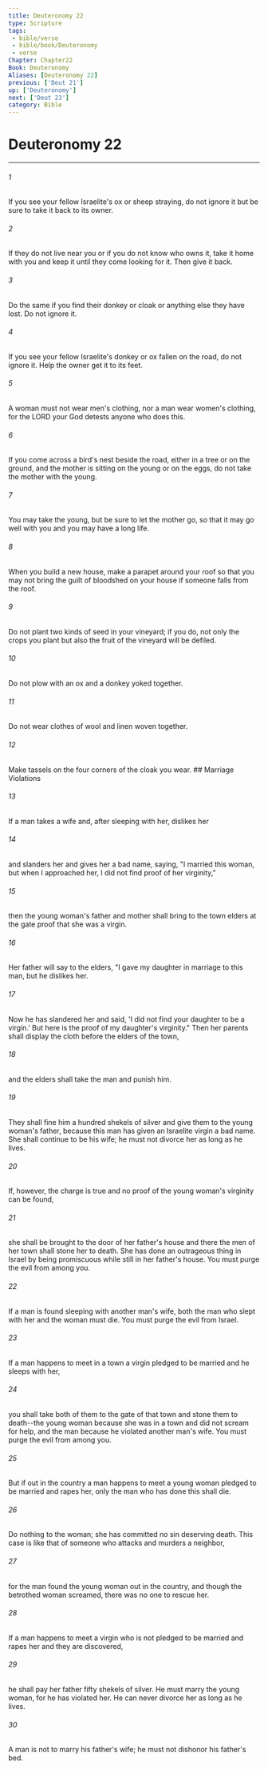 ```yaml
---
title: Deuteronomy 22
type: Scripture
tags:
 - bible/verse
 - bible/book/Deuteronomy
 - verse
Chapter: Chapter22
Book: Deuteronomy
Aliases: [Deuteronomy 22]
previous: ['Deut 21']
up: ['Deuteronomy']
next: ['Deut 23']
category: Bible
---
```

# Deuteronomy 22

***


###### 1 
If you see your fellow Israelite's ox or sheep straying, do not ignore it but be sure to take it back to its owner. 

###### 2 
If they do not live near you or if you do not know who owns it, take it home with you and keep it until they come looking for it. Then give it back. 

###### 3 
Do the same if you find their donkey or cloak or anything else they have lost. Do not ignore it. 

###### 4 
If you see your fellow Israelite's donkey or ox fallen on the road, do not ignore it. Help the owner get it to its feet. 

###### 5 
A woman must not wear men's clothing, nor a man wear women's clothing, for the LORD your God detests anyone who does this. 

###### 6 
If you come across a bird's nest beside the road, either in a tree or on the ground, and the mother is sitting on the young or on the eggs, do not take the mother with the young. 

###### 7 
You may take the young, but be sure to let the mother go, so that it may go well with you and you may have a long life. 

###### 8 
When you build a new house, make a parapet around your roof so that you may not bring the guilt of bloodshed on your house if someone falls from the roof. 

###### 9 
Do not plant two kinds of seed in your vineyard; if you do, not only the crops you plant but also the fruit of the vineyard will be defiled. 

###### 10 
Do not plow with an ox and a donkey yoked together. 

###### 11 
Do not wear clothes of wool and linen woven together. 

###### 12 
Make tassels on the four corners of the cloak you wear. ## Marriage Violations 

###### 13 
If a man takes a wife and, after sleeping with her, dislikes her 

###### 14 
and slanders her and gives her a bad name, saying, "I married this woman, but when I approached her, I did not find proof of her virginity," 

###### 15 
then the young woman's father and mother shall bring to the town elders at the gate proof that she was a virgin. 

###### 16 
Her father will say to the elders, "I gave my daughter in marriage to this man, but he dislikes her. 

###### 17 
Now he has slandered her and said, 'I did not find your daughter to be a virgin.' But here is the proof of my daughter's virginity." Then her parents shall display the cloth before the elders of the town, 

###### 18 
and the elders shall take the man and punish him. 

###### 19 
They shall fine him a hundred shekels of silver and give them to the young woman's father, because this man has given an Israelite virgin a bad name. She shall continue to be his wife; he must not divorce her as long as he lives. 

###### 20 
If, however, the charge is true and no proof of the young woman's virginity can be found, 

###### 21 
she shall be brought to the door of her father's house and there the men of her town shall stone her to death. She has done an outrageous thing in Israel by being promiscuous while still in her father's house. You must purge the evil from among you. 

###### 22 
If a man is found sleeping with another man's wife, both the man who slept with her and the woman must die. You must purge the evil from Israel. 

###### 23 
If a man happens to meet in a town a virgin pledged to be married and he sleeps with her, 

###### 24 
you shall take both of them to the gate of that town and stone them to death--the young woman because she was in a town and did not scream for help, and the man because he violated another man's wife. You must purge the evil from among you. 

###### 25 
But if out in the country a man happens to meet a young woman pledged to be married and rapes her, only the man who has done this shall die. 

###### 26 
Do nothing to the woman; she has committed no sin deserving death. This case is like that of someone who attacks and murders a neighbor, 

###### 27 
for the man found the young woman out in the country, and though the betrothed woman screamed, there was no one to rescue her. 

###### 28 
If a man happens to meet a virgin who is not pledged to be married and rapes her and they are discovered, 

###### 29 
he shall pay her father fifty shekels of silver. He must marry the young woman, for he has violated her. He can never divorce her as long as he lives. 

###### 30 
A man is not to marry his father's wife; he must not dishonor his father's bed. 
